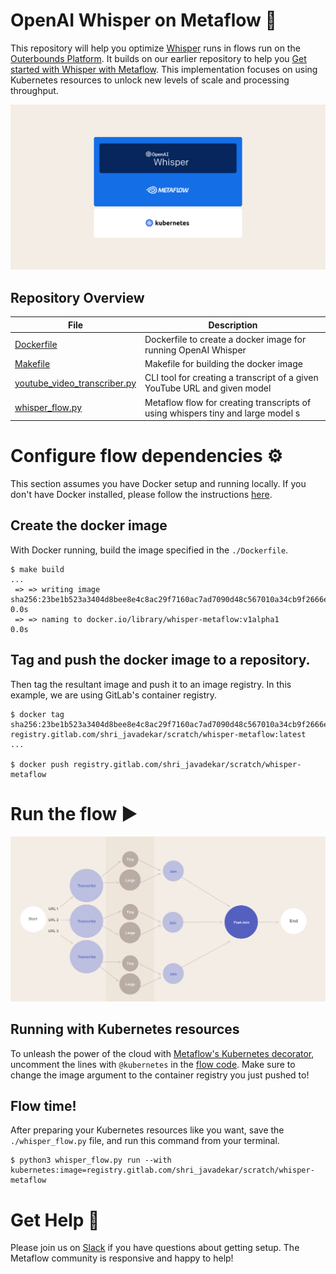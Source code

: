 # OpenAI Whisper on Metaflow 👋

This repository will help you optimize [Whisper](https://github.com/openai/whisper) runs in flows run on the [Outerbounds Platform](https://outerbounds.com/blog/announcing-outerbounds-platform/). It builds on our earlier repository to help you [Get started with Whisper with Metaflow](https://github.com/outerbounds/whisper-metaflow). This implementation focuses on using Kubernetes resources to unlock new levels of scale and processing throughput. 

<img src="./static/Whisper-Cover.png" width=600> </img>

## Repository Overview

| File           | Description |
|------------------|-------------|
| [Dockerfile](./Dockerfile)   | Dockerfile to create a docker image for running OpenAI Whisper |
| [Makefile](./Makefile)   | Makefile for building the docker image |
| [youtube_video_transcriber.py](./youtube_video_transcriber.py)   | CLI tool for creating a transcript of a given YouTube URL and given model |
| [whisper_flow.py](./whisper_flow.py) | Metaflow flow for creating transcripts of using whispers tiny and large model s|

# Configure flow dependencies ⚙️

This section assumes you have Docker setup and running locally. If you don't have Docker installed, please follow the instructions [here](https://docs.docker.com/get-docker/).

## Create the docker image
With Docker running, build the image specified in the `./Dockerfile`. 

```
$ make build
...
 => => writing image sha256:23be1b523a3404d8bee8e4c8ac29f7160ac7ad7090d48c567010a34cb9f2666e                                                           0.0s
 => => naming to docker.io/library/whisper-metaflow:v1alpha1                                                                                           0.0s
```

## Tag and push the docker image to a repository.
Then tag the resultant image and push it to an image registry. In this example, we are using GitLab's container registry.
```
$ docker tag sha256:23be1b523a3404d8bee8e4c8ac29f7160ac7ad7090d48c567010a34cb9f2666e registry.gitlab.com/shri_javadekar/scratch/whisper-metaflow:latest
...

$ docker push registry.gitlab.com/shri_javadekar/scratch/whisper-metaflow
```

# Run the flow ▶️

<img src="./static/MLSys-02.png" width=600> </img>

## Running with Kubernetes resources
To unleash the power of the cloud with [Metaflow's Kubernetes decorator](https://docs.metaflow.org/scaling/remote-tasks/kubernetes), uncomment the lines with `@kubernetes` in the [flow code](./whisper_flow.py). Make sure to change the image argument to the container registry you just pushed to!
    
## Flow time!
After preparing your Kubernetes resources like you want, save the `./whisper_flow.py` file, and run this command from your terminal. 
```
$ python3 whisper_flow.py run --with kubernetes:image=registry.gitlab.com/shri_javadekar/scratch/whisper-metaflow
```
  
# Get Help 🤗
Please join us on [Slack](http://slack.outerbounds.co/) if you have questions about getting setup. The Metaflow community is responsive and happy to help!
